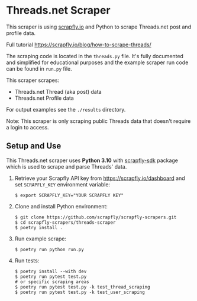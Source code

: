 # Threads.net Scraper

This scraper is using [scrapfly.io](https://scrapfly.io/) and Python to scrape Threads.net post and profile data.

Full tutorial <https://scrapfly.io/blog/how-to-scrape-threads/>

The scraping code is located in the `threads.py` file. It's fully documented and simplified for educational purposes and the example scraper run code can be found in `run.py` file.

This scraper scrapes:
- Threads.net Thread (aka post) data
- Threads.net Profile data

For output examples see the `./results` directory.

Note: This scraper is only scraping public Threads data that doesn't require a login to access.

## Setup and Use

This Threads.net scraper uses __Python 3.10__ with [scrapfly-sdk](https://pypi.org/project/scrapfly-sdk/) package which is used to scrape and parse Threads' data.

1. Retrieve your Scrapfly API key from <https://scrapfly.io/dashboard> and set `SCRAPFLY_KEY` environment variable:
    ```shell
    $ export SCRAPFLY_KEY="YOUR SCRAPFLY KEY"
    ```
2. Clone and install Python environment:
    ```shell
    $ git clone https://github.com/scrapfly/scrapfly-scrapers.git
    $ cd scrapfly-scrapers/threads-scraper
    $ poetry install .
    ```
3. Run example scrape:
    ```shell
    $ poetry run python run.py
    ```
4. Run tests:
    ```shell
    $ poetry install --with dev
    $ poetry run pytest test.py
    # or specific scraping areas
    $ poetry run pytest test.py -k test_thread_scraping
    $ poetry run pytest test.py -k test_user_scraping
    ```

